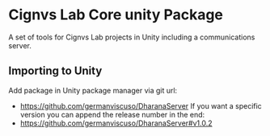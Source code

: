 # Cignvs Lab Core unity Package

A set of tools for Cignvs Lab projects in Unity including a communications server.

## Importing to Unity
Add package in Unity package manager via git url:
- https://github.com/germanviscuso/DharanaServer
If you want a specific version you can append the release number in the end:
- https://github.com/germanviscuso/DharanaServer#v1.0.2